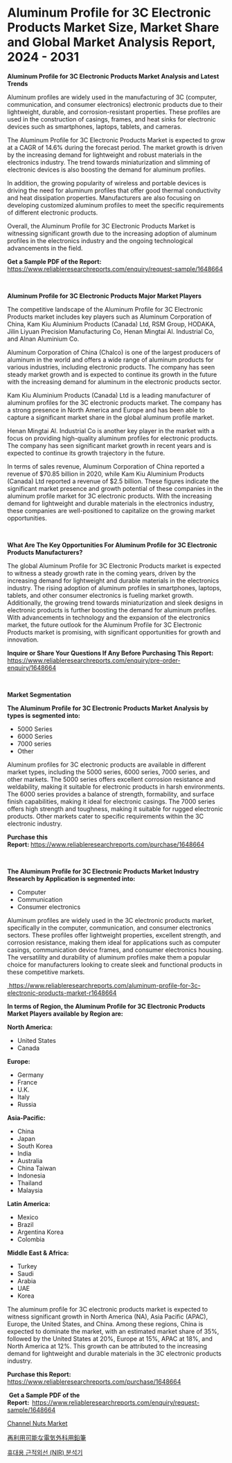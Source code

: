 <p><h1>Aluminum Profile for 3C Electronic Products Market Size, Market Share and Global Market Analysis Report, 2024 - 2031</h1></p><p><strong>Aluminum Profile for 3C Electronic Products Market Analysis and Latest Trends</strong></p>
<p><p>Aluminum profiles are widely used in the manufacturing of 3C (computer, communication, and consumer electronics) electronic products due to their lightweight, durable, and corrosion-resistant properties. These profiles are used in the construction of casings, frames, and heat sinks for electronic devices such as smartphones, laptops, tablets, and cameras.</p><p>The Aluminum Profile for 3C Electronic Products Market is expected to grow at a CAGR of 14.6% during the forecast period. The market growth is driven by the increasing demand for lightweight and robust materials in the electronics industry. The trend towards miniaturization and slimming of electronic devices is also boosting the demand for aluminum profiles.</p><p>In addition, the growing popularity of wireless and portable devices is driving the need for aluminum profiles that offer good thermal conductivity and heat dissipation properties. Manufacturers are also focusing on developing customized aluminum profiles to meet the specific requirements of different electronic products.</p><p>Overall, the Aluminum Profile for 3C Electronic Products Market is witnessing significant growth due to the increasing adoption of aluminum profiles in the electronics industry and the ongoing technological advancements in the field.</p></p>
<p><strong>Get a Sample PDF of the Report:&nbsp;</strong> <a href="https://www.reliableresearchreports.com/enquiry/request-sample/1648664">https://www.reliableresearchreports.com/enquiry/request-sample/1648664</a></p>
<p>&nbsp;</p>
<p><strong>Aluminum Profile for 3C Electronic Products Major Market Players</strong></p>
<p><p>The competitive landscape of the Aluminum Profile for 3C Electronic Products market includes key players such as Aluminum Corporation of China, Kam Kiu Aluminium Products (Canada) Ltd, RSM Group, HODAKA, Jilin Liyuan Precision Manufacturing Co, Henan Mingtai Al. Industrial Co, and Alnan Aluminium Co. </p><p>Aluminum Corporation of China (Chalco) is one of the largest producers of aluminum in the world and offers a wide range of aluminum products for various industries, including electronic products. The company has seen steady market growth and is expected to continue its growth in the future with the increasing demand for aluminum in the electronic products sector.</p><p>Kam Kiu Aluminium Products (Canada) Ltd is a leading manufacturer of aluminum profiles for the 3C electronic products market. The company has a strong presence in North America and Europe and has been able to capture a significant market share in the global aluminum profile market.</p><p>Henan Mingtai Al. Industrial Co is another key player in the market with a focus on providing high-quality aluminum profiles for electronic products. The company has seen significant market growth in recent years and is expected to continue its growth trajectory in the future.</p><p>In terms of sales revenue, Aluminum Corporation of China reported a revenue of $70.85 billion in 2020, while Kam Kiu Aluminium Products (Canada) Ltd reported a revenue of $2.5 billion. These figures indicate the significant market presence and growth potential of these companies in the aluminum profile market for 3C electronic products. With the increasing demand for lightweight and durable materials in the electronics industry, these companies are well-positioned to capitalize on the growing market opportunities.</p></p>
<p>&nbsp;</p>
<p><strong>What Are The Key Opportunities For Aluminum Profile for 3C Electronic Products Manufacturers?</strong></p>
<p><p>The global Aluminum Profile for 3C Electronic Products market is expected to witness a steady growth rate in the coming years, driven by the increasing demand for lightweight and durable materials in the electronics industry. The rising adoption of aluminum profiles in smartphones, laptops, tablets, and other consumer electronics is fueling market growth. Additionally, the growing trend towards miniaturization and sleek designs in electronic products is further boosting the demand for aluminum profiles. With advancements in technology and the expansion of the electronics market, the future outlook for the Aluminum Profile for 3C Electronic Products market is promising, with significant opportunities for growth and innovation.</p></p>
<p><strong>Inquire or Share Your Questions If Any Before Purchasing This Report:</strong> <a href="https://www.reliableresearchreports.com/enquiry/pre-order-enquiry/1648664">https://www.reliableresearchreports.com/enquiry/pre-order-enquiry/1648664</a></p>
<p>&nbsp;</p>
<p><strong>Market Segmentation</strong></p>
<p><strong>The Aluminum Profile for 3C Electronic Products Market Analysis by types is segmented into:</strong></p>
<p><ul><li>5000 Series</li><li>6000 Series</li><li>7000 series</li><li>Other</li></ul></p>
<p><p>Aluminum profiles for 3C electronic products are available in different market types, including the 5000 series, 6000 series, 7000 series, and other markets. The 5000 series offers excellent corrosion resistance and weldability, making it suitable for electronic products in harsh environments. The 6000 series provides a balance of strength, formability, and surface finish capabilities, making it ideal for electronic casings. The 7000 series offers high strength and toughness, making it suitable for rugged electronic products. Other markets cater to specific requirements within the 3C electronic industry.</p></p>
<p><strong>Purchase this Report:&nbsp;</strong><a href="https://www.reliableresearchreports.com/purchase/1648664">https://www.reliableresearchreports.com/purchase/1648664</a></p>
<p>&nbsp;</p>
<p><strong>The Aluminum Profile for 3C Electronic Products Market Industry Research by Application is segmented into:</strong></p>
<p><ul><li>Computer</li><li>Communication</li><li>Consumer electronics</li></ul></p>
<p><p>Aluminum profiles are widely used in the 3C electronic products market, specifically in the computer, communication, and consumer electronics sectors. These profiles offer lightweight properties, excellent strength, and corrosion resistance, making them ideal for applications such as computer casings, communication device frames, and consumer electronics housing. The versatility and durability of aluminum profiles make them a popular choice for manufacturers looking to create sleek and functional products in these competitive markets.</p></p>
<p><a href="https://www.reliableresearchreports.com/aluminum-profile-for-3c-electronic-products-market-r1648664">&nbsp;https://www.reliableresearchreports.com/aluminum-profile-for-3c-electronic-products-market-r1648664</a></p>
<p><strong>In terms of Region, the Aluminum Profile for 3C Electronic Products Market Players available by Region are:</strong></p>
<p>
    <p> <strong> North America: </strong>
        <ul>
            <li>United States</li>
            <li>Canada</li>
        </ul>
        </p> 
    <p> <strong> Europe: </strong>
        <ul>
            <li>Germany</li>
            <li>France</li>
            <li>U.K.</li>
            <li>Italy</li>
            <li>Russia</li>
        </ul>
        </p> 
    <p> <strong> Asia-Pacific: </strong>
        <ul>
            <li>China</li>
            <li>Japan</li>
            <li>South Korea</li>
            <li>India</li>
            <li>Australia</li>
            <li>China Taiwan</li>
            <li>Indonesia</li>
            <li>Thailand</li>
            <li>Malaysia</li>
        </ul>
        </p> 
    <p> <strong> Latin America: </strong>
        <ul>
            <li>Mexico</li>
            <li>Brazil</li>
            <li>Argentina Korea</li>
            <li>Colombia</li>
        </ul>
        </p> 
    <p> <strong> Middle East & Africa: </strong>
        <ul>
            <li>Turkey</li>
            <li>Saudi</li>
            <li>Arabia</li>
            <li>UAE</li>
            <li>Korea</li>
        </ul>
    </p>
    </p>
<p><p>The aluminum profile for 3C electronic products market is expected to witness significant growth in North America (NA), Asia Pacific (APAC), Europe, the United States, and China. Among these regions, China is expected to dominate the market, with an estimated market share of 35%, followed by the United States at 20%, Europe at 15%, APAC at 18%, and North America at 12%. This growth can be attributed to the increasing demand for lightweight and durable materials in the 3C electronic products industry.</p></p>
<p><strong>Purchase this Report: </strong><a href="https://www.reliableresearchreports.com/purchase/1648664">https://www.reliableresearchreports.com/purchase/1648664</a></p>
<p>&nbsp;<strong>Get a Sample PDF of the Report:&nbsp;&nbsp;</strong><a href="https://www.reliableresearchreports.com/enquiry/request-sample/1648664">https://www.reliableresearchreports.com/enquiry/request-sample/1648664</a></p>
<p><strong></strong></p>
<p><p><a href="https://view.publitas.com/reportprime-1/insights-into-the-channel-nuts-market-size-which-is-expanding-with-a-14-1-cagr-from-2024-2031/">Channel Nuts Market</a></p><p><a href="https://github.com/TysonKub/Market-Research-Report-List-1/blob/main/5013704108855.md">再利用可能な電気外科用鉛筆</a></p><p><a href="https://medium.com/@kirstenhintz/%ED%9C%B4%EB%8C%80%EC%9A%A9-%EA%B7%BC%EC%A0%81%EC%99%B8%EC%84%A0-nir-%EB%B6%84%EC%84%9D%EA%B8%B0-%EC%8B%9C%EC%9E%A5-%EA%B7%9C%EB%AA%A8-cagr-%ED%8A%B8%EB%A0%8C%EB%93%9C-2024-2030-53578fb84368">휴대용 근적외선 (NIR) 분석기</a></p></p>